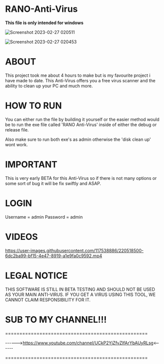 # RANO-Anti-Virus
**This file is only intended for windows**

![Screenshot 2023-02-27 020511](https://user-images.githubusercontent.com/117538886/221455232-a5cb8641-0780-49ab-bdab-6ef5af40953e.png)

![Screenshot 2023-02-27 020453](https://user-images.githubusercontent.com/117538886/221455239-8d18a9b5-629b-470c-9424-e4662e75c411.png)


# **ABOUT**
This project took me about 4 hours to make but is my favourite project i have made to date. This Anti-Virus offers you a free virus scanner and the ability to clean up your PC and much more.

# **HOW TO RUN**
You can either run the file by building it yourself or the easier method would be to run the exe file called 'RANO Anti-Virus' inside of either the debug or release file.

Also make sure to run both exe's as admin otherwise the 'disk clean up' wont work.

# **IMPORTANT**
This is very early BETA for this Anti-Virus so if there is not many options or some sort of bug it will be fix swiftly and ASAP.

# **LOGIN**

Username = admin
Password = admin

# **VIDEOS**
https://user-images.githubusercontent.com/117538886/220518500-6dc2ba99-bf15-4e47-8919-a1e9fa0c9592.mp4

# **LEGAL NOTICE**

THIS SOFTWARE IS STILL IN BETA TESTING AND SHOULD NOT BE USED AS YOUR MAIN ANTI-VIRUS. IF YOU GET A VIRUS USING THIS TOOL, WE CANNOT CLAIM RESPONSIBILITY FOR IT.

# **SUB TO MY CHANNEL!!!**
                     
==================================================

------>https://www.youtube.com/channel/UCkP2YjZfvZIfArYbAUyRLsg<------

==================================================
